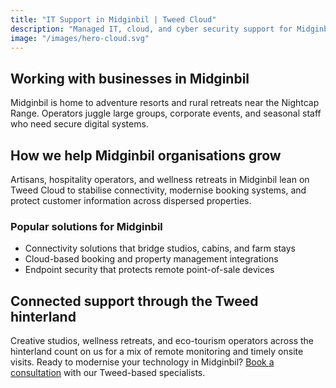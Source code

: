```yaml
---
title: "IT Support in Midginbil | Tweed Cloud"
description: "Managed IT, cloud, and cyber security support for Midginbil businesses through the Tweed hinterland."
image: "/images/hero-cloud.svg"
---
```


## Working with businesses in Midginbil
Midginbil is home to adventure resorts and rural retreats near the Nightcap Range. Operators juggle large groups, corporate events, and seasonal staff who need secure digital systems.

## How we help Midginbil organisations grow
Artisans, hospitality operators, and wellness retreats in Midginbil lean on Tweed Cloud to stabilise connectivity, modernise booking systems, and protect customer information across dispersed properties.

### Popular solutions for Midginbil
- Connectivity solutions that bridge studios, cabins, and farm stays
- Cloud-based booking and property management integrations
- Endpoint security that protects remote point-of-sale devices

## Connected support through the Tweed hinterland
Creative studios, wellness retreats, and eco-tourism operators across the hinterland count on us for a mix of remote monitoring and timely onsite visits. Ready to modernise your technology in Midginbil? [Book a consultation](/consultation/) with our Tweed-based specialists.
